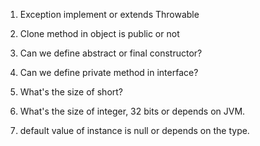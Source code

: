 1. Exception implement or extends Throwable

2. Clone method in object is public or not

3. Can we define abstract or final constructor?

4. Can we define private method in interface?

5. What's the size of short?

6. What's the size of integer, 32 bits or depends on JVM.

7. default value of instance is null or depends on the type.
